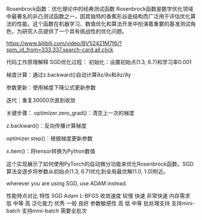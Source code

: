 Rosenbrock函数：优化理论中的经典测试函数
Rosenbrock函数是数学优化领域中最著名的非凸测试函数之一，因其独特的香蕉形谷底结构而广泛用于评估优化算法的性能。这个函数在机器学习、数值优化和算法开发中扮演着重要的基准测试角色，为研究人员提供了一个具有挑战性的优化问题。

https://www.bilibili.com/video/BV1i2421M7f6/?spm_id_from=333.337.search-card.all.click

代码工作原理解释
SGD优化过程：
初始化：设置初始点(1.3, 6.7)和学习率0.001

梯度计算：通过z.backward()自动计算∂z/∂x和∂z/∂y

参数更新：使用梯度下降公式更新参数

迭代：重复30000次直到收敛

关键步骤：
optimizer.zero_grad()：清空上一次的梯度

z.backward()：反向传播计算梯度

optimizer.step()：根据梯度更新参数

x.item()：将tensor转换为Python数值

这个实现展示了如何使用PyTorch的自动微分功能来优化Rosenbrock函数，SGD算法会逐步将参数从初始点(1.3, 6.7)优化到全局最优解(1.0, 1.0)附近。


wherever you are using SGD, use ADAM instead. 


性能特点对比
特性	SGD	Adam	L-BFGS
收敛速度	较慢	快速	非常快速
内存需求	低	中等	高
泛化能力	优秀	一般	良好
参数敏感性	高	低	中等
批处理支持	支持mini-batch	支持mini-batch	需要全批次
